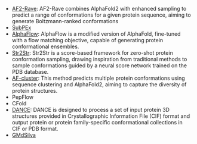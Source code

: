 - [AF2-Rave](https://github.com/tiwarylab/alphafold2rave): AF2-Rave combines AlphaFold2 with enhanced sampling to predict a range of conformations for a given protein sequence, aiming to generate Boltzmann-ranked conformations
- [SubPEx](http://durrantlab.com/subpex/)
- [AlphaFlow](https://github.com/bjing2016/alphaflow): AlphaFlow is a modified version of AlphaFold, fine-tuned with a flow matching objective, capable of generating protein conformational ensembles.
- [Str2Str](https://github.com/lujiarui/Str2Str): Str2Str is a score-based framework for zero-shot protein conformation sampling, drawing inspiration from traditional methods to sample conformations guided by a neural score network trained on the PDB database.
- [AF-cluster](https://github.com/HWaymentSteele/AF_Cluster): This method predicts multiple protein conformations using sequence clustering and AlphaFold2, aiming to capture the diversity of protein structures.
- PepFlow
- CFold
- [DANCE](https://github.com/PhyloSofS-Team/DANCE): DANCE is designed to process a set of input protein 3D structures provided in Crystallographic Information File (CIF) format and output protein or protein family-specific conformational collections in CIF or PDB format.
- [GMdSilva](https://github.com/GMdSilva/gms_natcomms_1705932980_data)